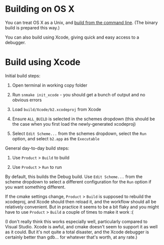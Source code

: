 # Building on OS X

You can treat OS X as a Unix, and
[build from the command line](./Building-on-Unix.md). (The binary
build is prepared this way.)

You can also build using Xcode, giving quick and easy access to a
debugger.

# Build using Xcode

Initial build steps:

1. Open terminal in working copy folder

2. Run `snmake init_xcode` - you should get a bunch of output and no
   obvious errors
   
3. Load `build/Xcode/b2.xcodeproj` from Xcode

4. Ensure `ALL_BUILD` is selected in the schemes dropdown (this should
   be the case when you first load the newly-generated xcodeproj)

5. Select `Edit Scheme...` from the schemes dropdown, select the `Run`
   option, and select `b2.app` as the `Executable`

General day-to-day build steps:

1. Use `Product` > `Build` to build

2. Use `Product` > `Run` to run

By default, this builds the Debug build. Use `Edit Scheme...` from the
scheme dropdown to select a different configuration for the `Run`
option if you want something different.

If the cmake settings change, `Product` > `Build` is supposed to
rebuild the xcodeproj, and Xcode should then reload it, and the
workflow should all be relatively convenient. But in practice it seems
to be a bit flaky and you might have to use `Product` > `Build` a
couple of times to make it work :(

(I don't really think this works especially well, particularly
compared to Visual Studio. Xcode is awful, and cmake doesn't seem to
support it as well as it could. But it's not quite a total disaster,
and the Xcode debugger is certainly better than gdb... for whatever
that's worth, at any rate.)
